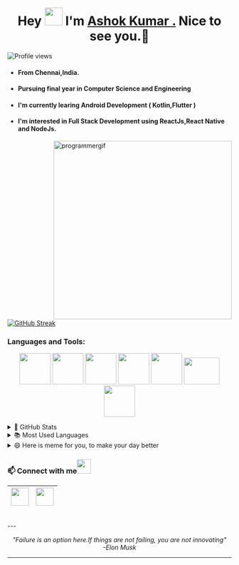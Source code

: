<h1 align="center">Hey <img src="https://user-images.githubusercontent.com/46165235/103451655-bce43f80-4cec-11eb-83c3-81524b270dce.gif" width="40px"/> I'm <a href="https://github.com/iamashokjat/">Ashok Kumar .</a> Nice to see you.🤗</h1>

 ![Profile views](https://gpvc.arturio.dev/iamashokjat?v=3)

- #### From Chennai,India.
- #### Pursuing final year in Computer Science and Engineering
- #### I'm currently learing Android Development ( Kotlin,Flutter )
- #### I'm interested in Full Stack Development using ReactJs,React Native and NodeJs.<br> 
<p>
 <img align="right" src="https://user-images.githubusercontent.com/46165235/103452445-a5f61b00-4cf5-11eb-9f09-6ddb731db484.gif" width="400px" alt="programmergif">
</p>

[![GitHub Streak](https://github-readme-streak-stats.herokuapp.com/?user=iamashokjat&theme=tokyonight_duo)](https://github.com/DenverCoder1/github-readme-streak-stats)

 ### Languages and Tools:
 
<p align="center">
  <img src="https://user-images.githubusercontent.com/46165235/103452242-38e18600-4cf3-11eb-84bc-563db30d47c8.png" height="70" width="70">
  <img src="https://user-images.githubusercontent.com/46165235/103452243-3da63a00-4cf3-11eb-9618-39342def0e29.png" height="70" width="70">
  <img src="https://user-images.githubusercontent.com/46165235/103452248-439c1b00-4cf3-11eb-9ce5-cfa332d4c025.png" height="70" width="70">
  <img src="https://user-images.githubusercontent.com/46165235/103452262-59a9db80-4cf3-11eb-97d3-48d5e767f484.png" height="70" width="70">
  <img src="https://user-images.githubusercontent.com/46165235/103452258-54e52780-4cf3-11eb-8da2-18edbd5f1804.png" height="70" width="70">
  <img src="https://user-images.githubusercontent.com/46165235/103452253-4d258300-4cf3-11eb-9f2e-6e3a70cbbeb5.png" height="60" width="80">
  <img src="https://user-images.githubusercontent.com/46165235/103452266-5f072600-4cf3-11eb-9ce2-61c4c52f8b5a.png" height="70" width="70">
</p>

<details>
  <summary>🌟 GitHub Stats</summary>
  <img align="left" alt="codeSTACKr's GitHub Stats" src="https://github-readme-stats.vercel.app/api?username=iamashokjat&show_icons=true&theme=merko" />
</details>

<details>
  <summary>📚 Most Used Languages</summary>
  <img align="left" alt="codestack's GitHub Stats" src="https://github-readme-stats.vercel.app/api/top-langs/?username=iamashokjat&layout=compact" />
</details>

<details>
  <summary>😄 Here is meme for you, to make your day better</summary>
   <a href="https://github.com/iamashokjat"><img src="https://user-images.githubusercontent.com/46165235/103451882-675d6200-4cef-11eb-968b-53887ae82703.jpeg" title="Meme" alt="Please refresh the page if the meme doesn't show up." height="350"></a>
</details>


 ### 📫 Connect with me<img src="https://user-images.githubusercontent.com/46165235/103452047-5281ce00-4cf1-11eb-8740-69be5d8d4e2a.gif" height="32px">

<a href="https://www.linkedin.com/in/iamashokjat/"><img src="https://cdn2.iconfinder.com/data/icons/social-media-2285/512/1_Linkedin_unofficial_colored_svg-128.png" width="40"></a>|<a href="mailto:ashokjakad@gmail.com"><img src="https://image.flaticon.com/icons/svg/281/281769.svg" width="40"></a>|
|--|--|
<br>
--- 
<p align="center">
   <i>
     "Failure is an option here.If things are not failing, you are not innovating" <br>
                                                                                -Elon Musk
  </i>
</p>       

---
